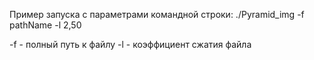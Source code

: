 Пример запуска с параметрами командной строки:
./Pyramid_img -f pathName -l 2,50

-f - полный путь к файлу 
-l - коэффициент сжатия файла
